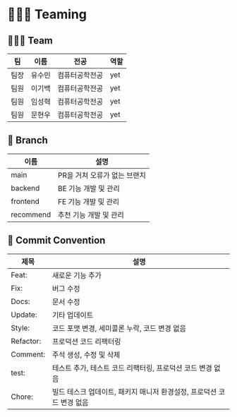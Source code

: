 # 👩🏻‍💻 Teaming 

## 🙆🏻‍♀️ Team
| 팀 | 이름 | 전공 | 역할  |
|----| ----- | ----- | -------- |
| 팀장 | 유수민 | 컴퓨터공학전공 | yet  |
| 팀원 | 이기백 | 컴퓨터공학전공 | yet  |
| 팀원 | 임성혁 | 컴퓨터공학전공 | yet  |
| 팀원 | 문현우 | 컴퓨터공학전공 | yet  |



## 🌴 Branch
| 이름 | 설명 |
| --- | --- |
| main | PR을 거쳐 오류가 없는 브랜치 |
| backend | BE 기능 개발 및 관리 |
| frontend | FE 기능 개발 및 관리 |
| recommend | 추천 기능 개발 및 관리 |

## 🎯 Commit Convention
| 제목 | 설명 |
| --- | --- |
| Feat: | 새로운 기능 추가 |
| Fix: | 버그 수정 |
| Docs: | 문서 수정 |
| Update: | 기타 업데이트 |
| Style: | 코드 포맷 변경, 세미콜론 누락, 코드 변경 없음 |
| Refactor: | 프로덕션 코드 리팩터링 |
| Comment: | 주석 생성, 수정 및 삭제 |
| test: | 테스트 추가, 테스트 코드 리팩터링, 프로덕션 코드 변경 없음 |
| Chore: | 빌드 테스크 업데이트, 패키지 매니저 환경설정, 프로덕션 코드 변경 없음 |
